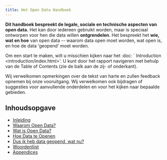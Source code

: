 ```yaml
---
title: Het Open Data Handboek
---
```


**Dit handboek bespreekt de legale, sociale en technische aspecten van open data.** Het kan door iedereen gebruikt worden, maar is speciaal ontworpen voor hen die data willen **ontgrendelen**. Het bespreekt het **wie, wat en hoe** van open data -- waarom data open moet worden, wat open is, en hoe de data 'geopend' moet worden.

Om een start te maken, wilt u misschien kijken naar het :doc: \` Introduction \<introduction/index.html\>'. U kunt door het rapport navigeren met behulp van de Table of Contents (zie de balk aan de zij- of onderkant).

Wij verwelkomen opmerkingen over de tekst van harte en zullen feedback opnemen bij onze vooruitgang. Wij verwelkomen ook bijdragen of suggesties voor aanvullende onderdelen en voor het kijken naar bepaalde gebieden.

## Inhoudsopgave

-   [Inleiding](introduction/)
-   [Waarom Open Data?](why-open-data/)
-   [Wat is Open Data?](what-is-open-data)
-   [Hoe Data te Openen](how-to-open-up-data/)
-   [Dus ik heb data geopend, wat nu?](following-up/)
-   [Woordenlijst](glossary/)
-   [Appendices](appendices/)